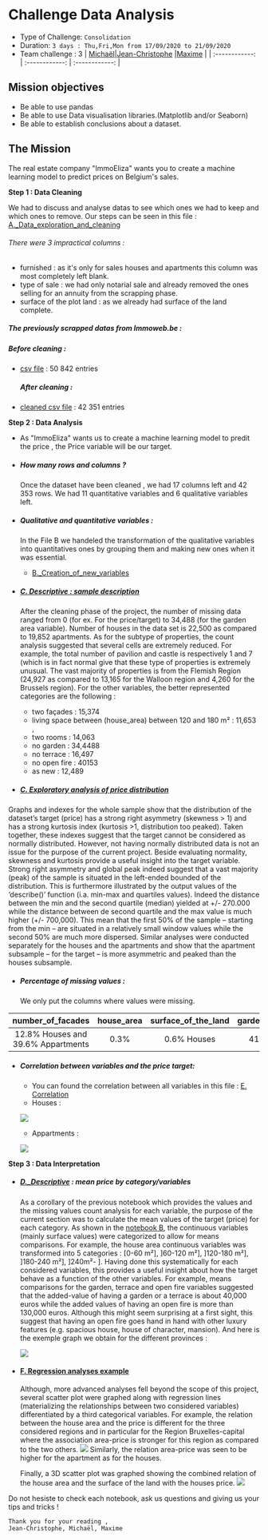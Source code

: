 # Challenge Data Analysis

- Type of Challenge: `Consolidation`
- Duration: `3 days : Thu,Fri,Mon from 17/09/2020 to 21/09/2020`
- Team challenge : 3
    |  [Michaël](http://https://github.com/mpietquin "Michaël")|[Jean-Christophe](https://github.com/jcmeunier77 "Jean-Christophe") |[Maxime](https://github.com/MDropsy "Maxime") |
    | :------------: | :------------: | :------------: |
    
## Mission objectives 
- Be able to use pandas
- Be able to use Data visualisation libraries.(Matplotlib and/or Seaborn)
- Be able to establish conclusions about a dataset. 
## The Mission
The real estate company "ImmoEliza" wants you to create a machine learning model to predict prices on Belgium's sales.

**Step 1 : Data Cleaning**
    
We had to discuss and analyse datas to see which ones we had to keep and which ones to remove.
Our steps can be seen in this file : [A._Data_exploration_and_cleaning](https://github.com/MDropsy/Challenge--Data-Analysis/blob/master/A._Data_exploration_and_cleaning.ipynb "A._Data_exploration_and_cleaning")
###### There were 3 impractical columns : 

- furnished : as it's only for sales houses and apartments this column was most completely left blank.
- type of sale : we had only notarial sale and already removed the ones selling for an annuity from the scrapping phase.
- surface of the plot land : as we already had surface of the land complete.


##### The previously scrapped datas from Immoweb.be :  
    
##### Before cleaning :

- [csv file](https://github.com/MDropsy/Challenge--Data-Analysis/blob/master/Final_dataset_house_apartment.csv") : 50 842 entries
    
    ##### After cleaning :
    
- [cleaned csv file](https://github.com/MDropsy/Challenge--Data-Analysis/blob/master/DEF_IMMO.csv "cleaned csv file")  : 42 351 entries

**Step 2 : Data Analysis**

- As "ImmoEliza" wants us to create a machine learning model to predit the price , the Price variable will be our target.
- ##### How many rows and columns ?
    Once the dataset have been cleaned , we had  17 columns left and 42 353 rows.
    We had 11 quantitative variables and 6 qualitative variables left. 

- ##### Qualitative and quantitative variables :
    In the File B  we handeled the transformation of the qualitative variables into quantitatives ones by grouping them and making new ones when it was essential.
    - [B._Creation_of_new_variables](https://github.com/MDropsy/Challenge--Data-Analysis/blob/master/B._Creation_of_new_variables.ipynb "B._Creation_of_new_variables")
- ##### [C. Descriptive : sample description](https://github.com/MDropsy/Challenge--Data-Analysis/blob/master/C._Descriptive_Sample_description.ipynb "C. Descriptive : sample description")
    After the cleaning phase of the project, the number of missing data ranged from 0 (for ex. For the price/target) to 34,488 (for the garden area variable). 
Number of houses in the data set is 22,500 as compared to 19,852 apartments.
As for the subtype of properties, the count analysis suggested that several cells are extremely reduced. For example, the total number of pavilion and castle is respectively 1 and 7 (which is in fact normal give that these type of properties is extremely unusual.
The vast majority of properties is from the Flemish Region (24,927 as compared to 13,165 for the Walloon region and 4,260 for the Brussels region). 
For the other variables, the better represented categories are the following : 
    - two façades : 15,374 
    - living space between (house_area) between 120 and 180 m² : 11,653 , 
    - two rooms : 14,063
    - no garden : 34,4488
    - no terrace : 16,497
    - no open fire : 40153
    - as new : 12,489

    
- ##### [C. Exploratory analysis of price distribution](https://github.com/MDropsy/Challenge--Data-Analysis/blob/master/C.%20Exploratory%20analysis%20of%20price%20distribution.ipynb "C. Exploratory analysis of price distribution")
Graphs and indexes for the whole sample show that the distribution of the dataset’s target (price) has a strong right asymmetry (skewness > 1) and has a strong kurtosis index (kurtosis >1, distribution too peaked). Taken together, these indexes suggest that the target cannot be considered as normally distributed. However, not having normally distributed data is not an issue for the purpose of the current project. 
Beside evaluating normality, skewness and kurtosis provide a useful insight into the target variable. Strong right asymmetry and global peak indeed suggest that a vast majority (peak) of the sample is situated in the left-ended bounded of the distribution. This is furthermore illustrated by the output values of the ‘describe()’ function (i.a. min-max and quartiles values). Indeed the distance between the min and the second quartile (median) yielded at +/- 270.000 while the distance between de second quartile and the max value is much higher (+/- 700,000). This mean that the first 50% of the sample – starting from the min – are situated in a relatively small window values while the second 50% are much more dispersed. 
Similar analyses were conducted separately for the houses and the apartments and show that the apartment subsample – for the target – is more asymmetric and peaked than the houses subsample.
- ##### Percentage of missing values :
    
    We only put the columns where values were missing.
    
| number_of_facades  |  house_area | surface_of_the_land  | garden_area  | terrace_area  | state_of_the_building|construction_year |
| :------------: | :------------: | :------------: | :------------: | :------------: | :------------: | :------------: | 
| 12.8% Houses and 39.6% Appartments  | 0.3%  |  0.6% Houses |  41.1% | 37%| 24.2% |38.3% |

- ##### Correlation between variables and the price target:
    - You can found the correlation between all variables in this file : [E. Correlation](https://github.com/MDropsy/Challenge--Data-Analysis/blob/master/E.%20Correlation%20variables-target%20and%20variables-variables.ipynb "E. Correlation")
    - Houses :
        
    ![](https://raw.githubusercontent.com/MDropsy/Challenge--Data-Analysis/master/Images/graph_corre_house_cleaned.jpg)
    - Appartments :
        
    ![](https://raw.githubusercontent.com/MDropsy/Challenge--Data-Analysis/master/Images/graph_corre_appart_cleaned.jpg)

 

**Step 3 : Data Interpretation**

- ##### [D._Descriptive](https://github.com/MDropsy/Challenge--Data-Analysis/blob/master/D._Descriptive_Mean_price_categories.ipynb "D._Descriptive") : mean price by category/variables
    As a corollary of the previous notebook which provides the values and the missing values count analysis for each variable, the purpose of the current section was to calculate the mean values of the target (price) for each category. 
As shown in the [notebook B](https://github.com/MDropsy/Challenge--Data-Analysis/blob/master/B._Creation_of_new_variables.ipynb "notebook B"), the continuous variables (mainly surface values) were categorized to allow for means comparisons. For example, the house area continuous variables was transformed into 5 categories : [0-60 m²], ]60-120 m²], ]120-180 m²], ]180-240 m²], ]240m²- ].
Having done this systematically for each considered variables, this provides a useful insight about how the target behave as a function of the other variables. For example, means comparisons for the garden, terrace and open fire variables suggested that the added-value of having a garden or a terrace is about 40,000 euros while the added values of having an open fire is more than 130,000 euros. Although this might seem surprising at a first sight, this suggest that having an open fire goes hand in hand with other luxury features (e.g. spacious house, house of character, mansion).
And here is the exemple graph we obtain for the different provinces :
    
    ![](https://raw.githubusercontent.com/MDropsy/Challenge--Data-Analysis/master/Images/mean_province.PNG?token=AOY7FALPGU3YQWAILC3M2E27NHYRQ)

- #### [F. Regression analyses example](https://github.com/MDropsy/Challenge--Data-Analysis/blob/master/F.%20Regression%20analyses%20example.ipynb "F. Regression analyses example")
    Although, more advanced analyses fell beyond the scope of this project, several scatter plot were graphed along with regression lines (materializing the relationships between two considered variables) differentiated by a third categorical variables. 
For example, the relation between the house area and the price is different for the three considered regions and in particular for the Region Bruxelles-capital where the association area-price is stronger for this region as compared to the two others. ![](https://raw.githubusercontent.com/MDropsy/Challenge--Data-Analysis/master/Images/Regression_price_region.PNG)
Similarly, the relation area-price was seen to be higher for the apartment as for the houses. 

    Finally, a 3D scatter plot was graphed showing the combined relation of the house area and the surface of the land with the houses price. ![](https://raw.githubusercontent.com/MDropsy/Challenge--Data-Analysis/master/Images/3D_regression.png?token=AOY7FAN7775PX5YLFNKXGHS7NHZ2W)
    
Do not hesiste to check each notebook, ask us questions and giving us your tips and tricks ! 
    
    Thank you for your reading , 
    Jean-Christophe, Michaël, Maxime 
